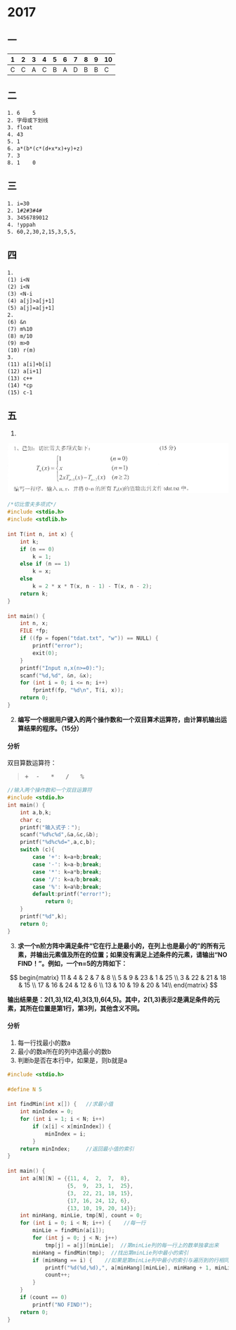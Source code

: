 # 2017
## 一
|1|2|3|4|5|6|7|8|9|10
|-|-|-|-|-|-|-|-|-|-|
|C|C|A|C|B|A|D|B|B|C|

## 二

```
1. 6    5
2. 字母或下划线
3. float
4. 43
5. 1
6. a*(b*(c*(d+x*x)+y)+z)
7. 3
8. 1    0
```

## 三

```
1. i=30
2. 1#2#3#4#
3. 3456789012
4. !yppah
5. 60,2,30,2,15,3,5,5,

```
## 四

```
1. 
(1) i<N 
(2) i<N 
(3) <N-i 
(4) a[j]>a[j+1] 
(5) a[j]=a[j+1]
2. 
(6) &n
(7) m%10 
(8) m/10 
(9) m>0 
(10) r(m)
3. 
(11) a[i]+b[i] 
(12) a[i+1] 
(13) c++ 
(14) *cp 
(15) c-1
```

## 五
1. 
![2017-5-1](../img/2017-5-1.png)

```c
/*切比雪夫多项式*/
#include <stdio.h>
#include <stdlib.h>

int T(int n, int x) {
    int k;
    if (n == 0)
        k = 1;
    else if (n == 1)
        k = x;
    else
        k = 2 * x * T(x, n - 1) - T(x, n - 2);
    return k;
}

int main() {
    int n, x;
    FILE *fp;
    if ((fp = fopen("tdat.txt", "w")) == NULL) {
        printf("error");
        exit(0);
    }
    printf("Input n,x(n>=0):");
    scanf("%d,%d", &n, &x);
    for (int i = 0; i <= n; i++)
        fprintf(fp, "%d\n", T(i, x));
    return 0;
}
```

2. **编写一个根据用户键入的两个操作数和一个双目算术运算符，由计算机输出运算结果的程序。（15分）**

#### 分析
双目算数运算符：
> <pre>+  -   *   /   %</pre>
```c
//输入两个操作数和一个双目运算符
#include <stdio.h>
int main() {
    int a,b,k;
    char c;
    printf("输入式子：");
    scanf("%d%c%d",&a,&c,&b);
    printf("%d%c%d=",a,c,b);
    switch (c){
        case '+': k=a+b;break;
        case '-': k=a-b;break;
        case '*': k=a*b;break;
        case '/': k=a/b;break;
        case '%': k=a%b;break;
        default:printf("error!");
            return 0;
    }
    printf("%d",k);
    return 0;
}
```

3. **求一个n阶方阵中满足条件“它在行上是最小的，在列上也是最小的”的所有元素，并输出元素值及所在的位置；如果没有满足上述条件的元素，请输出“NO FIND！”。例如，一个n=5的方阵如下：**

$$
  begin{matrix}
   11 & 4 & 2 & 7 & 8 \\
   5 & 9 & 23 & 1 & 25 \\
   3 & 22 & 21 & 18 & 15 \\
   17 & 16 & 24 & 12 & 6 \\
   13 & 10 & 19 & 20 & 14\\
  end{matrix}
$$


**输出结果是：2(1,3),1(2,4),3(3,1),6(4,5)。其中，2(1,3)表示2是满足条件的元素，其所在位置是第1行，第3列，其他含义不同。**

#### 分析
1. 每一行找最小的数a
2. 最小的数a所在的列中选最小的数b
3. 判断b是否在本行中，如果是，则b就是a

```c
#include <stdio.h>

#define N 5

int findMin(int x[]) {   //求最小值
    int minIndex = 0;
    for (int i = 1; i < N; i++)
        if (x[i] < x[minIndex]) {
            minIndex = i;
        }
    return minIndex;     //返回最小值的索引
}

int main() {
    int a[N][N] = {{11, 4,  2,  7,  8},
                   {5,  9,  23, 1,  25},
                   {3,  22, 21, 18, 15},
                   {17, 16, 24, 12, 6},
                   {13, 10, 19, 20, 14}};
    int minHang, minLie, tmp[N], count = 0;
    for (int i = 0; i < N; i++) {    //每一行
        minLie = findMin(a[i]);
        for (int j = 0; j < N; j++)
            tmp[j] = a[j][minLie];  //第minLie列的每一行上的数单独拿出来
        minHang = findMin(tmp);  //找出第minLie列中最小的索引
        if (minHang == i) {    //如果是第minLie列中最小的索引与遍历到的行相同
            printf("%d(%d,%d),", a[minHang][minLie], minHang + 1, minLie + 1);  //此处每一组之间由逗号隔开，最后一组数后面没有逗号。还未实现
            count++;
        }
    }
    if (count == 0)
        printf("NO FIND!");
    return 0;
}
```
